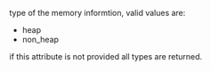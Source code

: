 type of the memory informtion, valid values are:
- heap
- non_heap

if this attribute is not provided all types are returned.